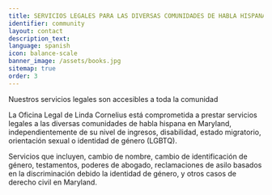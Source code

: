 ```yaml
---
title: SERVICIOS LEGALES PARA LAS DIVERSAS COMUNIDADES DE HABLA HISPANA
identifier: community
layout: contact
description_text:
language: spanish
icon: balance-scale
banner_image: /assets/books.jpg
sitemap: true
order: 3
---
```



Nuestros servicios legales son accesibles a toda la comunidad

La Oficina Legal de Linda Cornelius est&aacute; comprometida a prestar servicios legales a las diversas comunidades de habla hispana en Maryland, independientemente de su nivel de ingresos, disabilidad, estado migratorio, orientaci&oacute;n sexual o identidad de g&eacute;nero (LGBTQ).

Servicios que incluyen, cambio de nombre, cambio de identificaci&oacute;n de g&eacute;nero, testamentos, poderes de abogado, reclamaciones de asilo basados en la discriminaci&oacute;n debido la identidad de g&eacute;nero, y otros casos de derecho civil en Maryland.